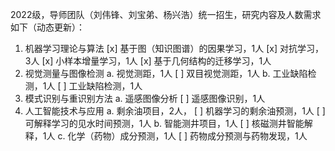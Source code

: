 2022级，导师团队（刘伟锋、刘宝弟、杨兴浩）统一招生，研究内容及人数需求如下（动态更新）：
1. 机器学习理论与算法
    [x] 基于图（知识图谱）的因果学习，1人
    [x] 对抗学习，3人
    [x] 小样本增量学习，1人
    [x] 基于几何结构的迁移学习，1人
2. 视觉测量与图像检测
    a. 视觉测距，1人
        [ ] 双目视觉测距，1人
    b. 工业缺陷检测，1人
        [ ] 工业缺陷检测，1人
3. 模式识别与重识别方法
    a. 遥感图像分析
        [ ] 遥感图像识别，1人
4. 人工智能技术与应用
    a. 剩余油项目，2人，
        [ ] 机器学习的剩余油预测，1人
        [ ] 可解释学习的见水时间预测，1人
    b. 智能测井项目，1人
        [ ] 核磁测井智能解释，1人
    c. 化学（药物）成分预测，1人
        [ ] 药物成分预测与药物发现，1人

